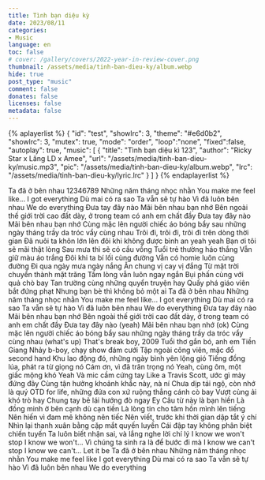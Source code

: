 ```yaml
---
title: Tình bạn diệu kỳ
date: 2023/08/11
categories:
- Music
language: en
toc: false
# cover: /gallery/covers/2022-year-in-review-cover.png
thumbnail: /assets/media/tinh-ban-dieu-ky/album.webp
hide: true
post_type: "music"
comment: false
donates: false
licenses: false
metadata: false
---
```

{% aplayerlist %}
{
    "id": "test",
    "showlrc": 3,
    "theme": "#e6d0b2",
    "showlrc": 3,
    "mutex": true,
    "mode": "order",
    "loop":"none",
    "fixed":false,
    "autoplay": true,
    "music": [
        {
            "title": "Tình bạn diệu kì 123",
            "author": "Ricky Star x Lăng LD x Amee",
            "url": "/assets/media/tinh-ban-dieu-ky/music.mp3",
            "pic": "/assets/media/tinh-ban-dieu-ky/album.webp",
            "lrc": "/assets/media/tinh-ban-dieu-ky/lyric.lrc"
        }
    ]
}
{% endaplayerlist %}
<!-- more -->
Ta đã ở bên nhau 12346789
Những năm tháng nhọc nhằn
You make me feel like...
I got everything
Dù mai có ra sao
Ta vẫn sẽ tự hào
Vì đã luôn bên nhau
We do everything
Đưa tay đây nào
Mãi bên nhau bạn nhớ
Bên ngoài thế giới trời cao đất dày, ở trong team có anh em chất đầy
Đưa tay đây nào
Mãi bên nhau bạn nhớ
Cùng mặc lên người chiếc áo bóng bẩy sau những ngày tháng trầy da tróc vẩy cùng nhau
Trôi đi, trôi đi, trôi đi trên dòng thời gian
Đã nuôi ta khôn lớn lên đôi khi không được bình an yeah yeah
Bạn ơi tôi sẽ mãi thật lòng
Sau mưa thì sẽ có cầu vồng
Tuổi trẻ thường háo thắng
Vẫn giữ màu áo trắng
Đôi khi ta bí lối cùng đường
Vẫn có homie luôn cùng đường
Đi qua ngày mưa ngày nắng
Ăn chung vị cay vị đắng
Từ mặt trời chuyển thành mặt trăng
Tấm lòng vẫn luôn ngay ngắn
Bụi phấn cùng với quả chò bay
Tan trường cùng những quyển truyện hay
Quấy phá giáo viên bắt đứng phạt
Nhưng bạn bè thì không bỏ một ai
Ta đã ở bên nhau
Những năm tháng nhọc nhằn
You make me feel like...
I got everything
Dù mai có ra sao
Ta vẫn sẽ tự hào
Vì đã luôn bên nhau
We do everything
Đưa tay đây nào
Mãi bên nhau bạn nhớ
Bên ngoài thế giới trời cao đất dày, ở trong team có anh em chất đầy
Đưa tay đây nào (yeah)
Mãi bên nhau bạn nhớ (ok)
Cùng mặc lên người chiếc áo bóng bẩy sau những ngày tháng trầy da tróc vẩy cùng nhau (what's up)
That's break boy, 2009
Tuổi thơ gắn bó, anh em Tiền Giang
Nhảy b-boy, chạy show đám cưới
Tập ngoài công viên, mặc đồ second hand
Khu lao động đó, những ngày bình yên lộng gió
Tiếng đồng lúa, phát ra từ giọng nó
Cám ơn, vì đã trân trọng nó
Yeah, cùng ôm, một giấc mộng khó
Yeah
Và mic cầm cứng tay
Like a Travis Scott, ước gì mày đứng đây
Cùng tận hưởng khoảnh khắc này, nà ní
Chưa dịp tái ngộ, còn nhớ là quý
OTD for life, những đứa con xứ ruộng thẳng cánh cò bay
Vượt cùng ải khó trò hay
Chung tay bẻ lái hướng đò ngay
Ey
Câu từ này là bạn hiền
Là đồng minh ở bên cạnh dù cạn tiền
Là lòng tin cho tâm hồn mình lên tiếng
Nên hiến vì đam mê không nên tiếc
Nên viết, trước khi thời gian dập tắt ý chí
Nhìn lại thanh xuân bằng cặp mắt quyến luyến
Cái đập tay không phân biệt chiến tuyến
Ta luôn biết nhận sai, và lắng nghe lời chí lý
I know we won't stop
I know we won't...
Vì chúng ta sinh ra là để bước đi mà
I know we can't stop
I know we can't...
Let it be
Ta đã ở bên nhau
Những năm tháng nhọc nhằn
You make me feel like
I got everything
Dù mai có ra sao
Ta vẫn sẽ tự hào
Vì đã luôn bên nhau
We do everything